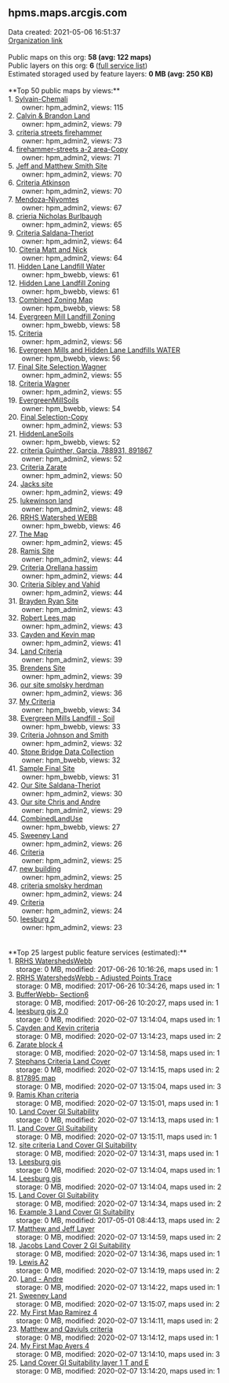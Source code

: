 <h2>hpms.maps.arcgis.com</h2> Data created: 2021-05-06 16:51:37 <br /><a target='new' href='https://hpms.maps.arcgis.com'>Organization link</a><br /><br />Public maps on this org: <b>58 (avg: 122 maps)</b><br />Public layers on this org: <b>6 </b>(<a target='new' href='https://services.arcgis.com/pil97n8EBBuPbTrX/ArcGIS/rest/services'>full service list</a>)<br />Estimated storaged used by feature layers: <b>0 MB (avg: 250 KB)</b><br /><br />**Top 50 public maps by views:**<br />  1. <a target='new' href='https://www.arcgis.com/home/item.html?id=4a872af76bb04f738502cce90cc62b14'>Sylvain-Chemali</a> <br />  &nbsp;&nbsp;&nbsp;&nbsp; &nbsp;&nbsp;owner: hpm_admin2, views: 115<br />  2. <a target='new' href='https://www.arcgis.com/home/item.html?id=dce9db88aec847688bc7e49aaea95e22'>Calvin & Brandon Land</a> <br />  &nbsp;&nbsp;&nbsp;&nbsp; &nbsp;&nbsp;owner: hpm_admin2, views: 79<br />  3. <a target='new' href='https://www.arcgis.com/home/item.html?id=4c77e1b04f03433eb2135398a068a27f'>criteria streets firehammer</a> <br />  &nbsp;&nbsp;&nbsp;&nbsp; &nbsp;&nbsp;owner: hpm_admin2, views: 73<br />  4. <a target='new' href='https://www.arcgis.com/home/item.html?id=81b56111092947dcb4c2cfd5c103b854'>firehammer-streets a-2 area-Copy</a> <br />  &nbsp;&nbsp;&nbsp;&nbsp; &nbsp;&nbsp;owner: hpm_admin2, views: 71<br />  5. <a target='new' href='https://www.arcgis.com/home/item.html?id=faf16f33c73746e9973608b817c8e6e2'>Jeff and Matthew Smith Site</a> <br />  &nbsp;&nbsp;&nbsp;&nbsp; &nbsp;&nbsp;owner: hpm_admin2, views: 70<br />  6. <a target='new' href='https://www.arcgis.com/home/item.html?id=436fa6a97044493bb1874e817bfd1bda'>Criteria Atkinson</a> <br />  &nbsp;&nbsp;&nbsp;&nbsp; &nbsp;&nbsp;owner: hpm_admin2, views: 70<br />  7. <a target='new' href='https://www.arcgis.com/home/item.html?id=f6c3f435aed8480ca93e26bcbd055445'>Mendoza-Niyomtes</a> <br />  &nbsp;&nbsp;&nbsp;&nbsp; &nbsp;&nbsp;owner: hpm_admin2, views: 67<br />  8. <a target='new' href='https://www.arcgis.com/home/item.html?id=88ca41837ead42cabfd6d1beb9507c93'>crieria Nicholas Burlbaugh</a> <br />  &nbsp;&nbsp;&nbsp;&nbsp; &nbsp;&nbsp;owner: hpm_admin2, views: 65<br />  9. <a target='new' href='https://www.arcgis.com/home/item.html?id=b197820489014f68b185f53ce3fa260f'>Criteria Saldana-Theriot</a> <br />  &nbsp;&nbsp;&nbsp;&nbsp; &nbsp;&nbsp;owner: hpm_admin2, views: 64<br />  10. <a target='new' href='https://www.arcgis.com/home/item.html?id=4308b7467732472ea2a3cb61a8e77642'>Citeria Matt and Nick</a> <br />  &nbsp;&nbsp;&nbsp;&nbsp; &nbsp;&nbsp;owner: hpm_admin2, views: 64<br />  11. <a target='new' href='https://www.arcgis.com/home/item.html?id=5c343806220a42219e11148086fc9b35'>Hidden Lane Landfill Water</a> <br />  &nbsp;&nbsp;&nbsp;&nbsp; &nbsp;&nbsp;owner: hpm_bwebb, views: 61<br />  12. <a target='new' href='https://www.arcgis.com/home/item.html?id=8a131205b3b844cfb3800f1769af2478'>Hidden Lane Landfill Zoning</a> <br />  &nbsp;&nbsp;&nbsp;&nbsp; &nbsp;&nbsp;owner: hpm_bwebb, views: 61<br />  13. <a target='new' href='https://www.arcgis.com/home/item.html?id=6a3ef98cb7e44daa86d1d9034e22daeb'>Combined Zoning Map</a> <br />  &nbsp;&nbsp;&nbsp;&nbsp; &nbsp;&nbsp;owner: hpm_bwebb, views: 58<br />  14. <a target='new' href='https://www.arcgis.com/home/item.html?id=d320ca92af584fa8a9a2735e1505248c'>Evergreen Mill Landfill Zoning</a> <br />  &nbsp;&nbsp;&nbsp;&nbsp; &nbsp;&nbsp;owner: hpm_bwebb, views: 58<br />  15. <a target='new' href='https://www.arcgis.com/home/item.html?id=70ced3100b0f4a1bb72ade07dedd3dc7'>Criteria</a> <br />  &nbsp;&nbsp;&nbsp;&nbsp; &nbsp;&nbsp;owner: hpm_admin2, views: 56<br />  16. <a target='new' href='https://www.arcgis.com/home/item.html?id=139ebae513ae420d89e468e8fd7b1035'>Evergreen Mills and Hidden Lane Landfills WATER</a> <br />  &nbsp;&nbsp;&nbsp;&nbsp; &nbsp;&nbsp;owner: hpm_bwebb, views: 56<br />  17. <a target='new' href='https://www.arcgis.com/home/item.html?id=9c1a8b64061b4f78bb25dd5f23cb248d'>Final Site Selection Wagner</a> <br />  &nbsp;&nbsp;&nbsp;&nbsp; &nbsp;&nbsp;owner: hpm_admin2, views: 55<br />  18. <a target='new' href='https://www.arcgis.com/home/item.html?id=623624b2bd7943adaa4e5d870e33586b'>Criteria Wagner</a> <br />  &nbsp;&nbsp;&nbsp;&nbsp; &nbsp;&nbsp;owner: hpm_admin2, views: 55<br />  19. <a target='new' href='https://www.arcgis.com/home/item.html?id=d51a8fdef0d04703a7b15037e3795305'>EvergreenMillSoils</a> <br />  &nbsp;&nbsp;&nbsp;&nbsp; &nbsp;&nbsp;owner: hpm_bwebb, views: 54<br />  20. <a target='new' href='https://www.arcgis.com/home/item.html?id=9cefe8e09de4490baf51ff7731b29fec'>Final Selection-Copy</a> <br />  &nbsp;&nbsp;&nbsp;&nbsp; &nbsp;&nbsp;owner: hpm_admin2, views: 53<br />  21. <a target='new' href='https://www.arcgis.com/home/item.html?id=782b7fc64572418da297407e8e9b558d'>HiddenLaneSoils</a> <br />  &nbsp;&nbsp;&nbsp;&nbsp; &nbsp;&nbsp;owner: hpm_bwebb, views: 52<br />  22. <a target='new' href='https://www.arcgis.com/home/item.html?id=1f8f31b6130a44dcb65a41a66ea992cf'>criteria Guinther, Garcia, 788931, 891867</a> <br />  &nbsp;&nbsp;&nbsp;&nbsp; &nbsp;&nbsp;owner: hpm_admin2, views: 52<br />  23. <a target='new' href='https://www.arcgis.com/home/item.html?id=c68f69d9d2234934a5c02ff67fa98282'>Criteria Zarate</a> <br />  &nbsp;&nbsp;&nbsp;&nbsp; &nbsp;&nbsp;owner: hpm_admin2, views: 50<br />  24. <a target='new' href='https://www.arcgis.com/home/item.html?id=a29396dfc7a0447e93e2759d56e0e7a6'>Jacks site</a> <br />  &nbsp;&nbsp;&nbsp;&nbsp; &nbsp;&nbsp;owner: hpm_admin2, views: 49<br />  25. <a target='new' href='https://www.arcgis.com/home/item.html?id=d9fd80fb6db94a5e97aa7a4f1ce5d22f'>lukewinson land</a> <br />  &nbsp;&nbsp;&nbsp;&nbsp; &nbsp;&nbsp;owner: hpm_admin2, views: 48<br />  26. <a target='new' href='https://www.arcgis.com/home/item.html?id=e52af96b8b064f77a54f5d2c5134a8c1'>RRHS Watershed WEBB</a> <br />  &nbsp;&nbsp;&nbsp;&nbsp; &nbsp;&nbsp;owner: hpm_bwebb, views: 46<br />  27. <a target='new' href='https://www.arcgis.com/home/item.html?id=1a802e33f0b1428e9dc8032a3db70d38'>The Map</a> <br />  &nbsp;&nbsp;&nbsp;&nbsp; &nbsp;&nbsp;owner: hpm_admin2, views: 45<br />  28. <a target='new' href='https://www.arcgis.com/home/item.html?id=4a55fe114dea423c89e6a2293e2c08e9'>Ramis Site</a> <br />  &nbsp;&nbsp;&nbsp;&nbsp; &nbsp;&nbsp;owner: hpm_admin2, views: 44<br />  29. <a target='new' href='https://www.arcgis.com/home/item.html?id=a9c08961e40e4fe3acfa72a0c4f2f561'>Criteria Orellana hassim</a> <br />  &nbsp;&nbsp;&nbsp;&nbsp; &nbsp;&nbsp;owner: hpm_admin2, views: 44<br />  30. <a target='new' href='https://www.arcgis.com/home/item.html?id=3e20beec4f3f4802af01a2a364684541'>Criteria Sibley and Vahid</a> <br />  &nbsp;&nbsp;&nbsp;&nbsp; &nbsp;&nbsp;owner: hpm_admin2, views: 44<br />  31. <a target='new' href='https://www.arcgis.com/home/item.html?id=aeb9337984eb451db5ffa0ac14964663'>Brayden Ryan Site</a> <br />  &nbsp;&nbsp;&nbsp;&nbsp; &nbsp;&nbsp;owner: hpm_admin2, views: 43<br />  32. <a target='new' href='https://www.arcgis.com/home/item.html?id=30e9ce490fc04b4b862e1aaee76ffe54'>Robert Lees map</a> <br />  &nbsp;&nbsp;&nbsp;&nbsp; &nbsp;&nbsp;owner: hpm_admin2, views: 43<br />  33. <a target='new' href='https://www.arcgis.com/home/item.html?id=e5e42cf36ef44c0581c476da121e1d51'>Cayden and Kevin map</a> <br />  &nbsp;&nbsp;&nbsp;&nbsp; &nbsp;&nbsp;owner: hpm_admin2, views: 41<br />  34. <a target='new' href='https://www.arcgis.com/home/item.html?id=8c68b846a45e4241b86328dafdf84421'>Land Criteria</a> <br />  &nbsp;&nbsp;&nbsp;&nbsp; &nbsp;&nbsp;owner: hpm_admin2, views: 39<br />  35. <a target='new' href='https://www.arcgis.com/home/item.html?id=bc0a5e4473984a019c363cf7527fea6d'>Brendens Site</a> <br />  &nbsp;&nbsp;&nbsp;&nbsp; &nbsp;&nbsp;owner: hpm_admin2, views: 39<br />  36. <a target='new' href='https://www.arcgis.com/home/item.html?id=c741170bfdff43518685b704eb8bd1f3'>our site smolsky herdman</a> <br />  &nbsp;&nbsp;&nbsp;&nbsp; &nbsp;&nbsp;owner: hpm_admin2, views: 36<br />  37. <a target='new' href='https://www.arcgis.com/home/item.html?id=1c43ac47717646eea99e0ba6f1ff6c00'>My Criteria</a> <br />  &nbsp;&nbsp;&nbsp;&nbsp; &nbsp;&nbsp;owner: hpm_bwebb, views: 34<br />  38. <a target='new' href='https://www.arcgis.com/home/item.html?id=2b8c8f712d044ff8b2ad80e3d6eb640a'>Evergreen Mills Landfill - Soil</a> <br />  &nbsp;&nbsp;&nbsp;&nbsp; &nbsp;&nbsp;owner: hpm_bwebb, views: 33<br />  39. <a target='new' href='https://www.arcgis.com/home/item.html?id=fd6e0b4448c64e9890756871082a56d3'>Criteria Johnson and Smith</a> <br />  &nbsp;&nbsp;&nbsp;&nbsp; &nbsp;&nbsp;owner: hpm_admin2, views: 32<br />  40. <a target='new' href='https://www.arcgis.com/home/item.html?id=2a654cd97aa346e3be8a3845e22cf04d'>Stone Bridge Data Collection</a> <br />  &nbsp;&nbsp;&nbsp;&nbsp; &nbsp;&nbsp;owner: hpm_bwebb, views: 32<br />  41. <a target='new' href='https://www.arcgis.com/home/item.html?id=1319045745f543afa46e95f2c2fca826'>Sample Final Site</a> <br />  &nbsp;&nbsp;&nbsp;&nbsp; &nbsp;&nbsp;owner: hpm_bwebb, views: 31<br />  42. <a target='new' href='https://www.arcgis.com/home/item.html?id=bd109fa094684055941306074cecc771'>Our Site Saldana-Theriot</a> <br />  &nbsp;&nbsp;&nbsp;&nbsp; &nbsp;&nbsp;owner: hpm_admin2, views: 30<br />  43. <a target='new' href='https://www.arcgis.com/home/item.html?id=59ee88d84927492d8459dde7bbf8918b'>Our site Chris and Andre</a> <br />  &nbsp;&nbsp;&nbsp;&nbsp; &nbsp;&nbsp;owner: hpm_admin2, views: 29<br />  44. <a target='new' href='https://www.arcgis.com/home/item.html?id=45d488dc93564da48fcf71c9cbf76778'>CombinedLandUse</a> <br />  &nbsp;&nbsp;&nbsp;&nbsp; &nbsp;&nbsp;owner: hpm_bwebb, views: 27<br />  45. <a target='new' href='https://www.arcgis.com/home/item.html?id=5a1fd227dd8c430fa616d8f360917a2e'>Sweeney Land</a> <br />  &nbsp;&nbsp;&nbsp;&nbsp; &nbsp;&nbsp;owner: hpm_admin2, views: 26<br />  46. <a target='new' href='https://www.arcgis.com/home/item.html?id=0df53ea122ab41609ff9bdd706030f8c'>Criteria</a> <br />  &nbsp;&nbsp;&nbsp;&nbsp; &nbsp;&nbsp;owner: hpm_admin2, views: 25<br />  47. <a target='new' href='https://www.arcgis.com/home/item.html?id=ac5ce526db364137aaced49e97d144ba'>new building</a> <br />  &nbsp;&nbsp;&nbsp;&nbsp; &nbsp;&nbsp;owner: hpm_admin2, views: 25<br />  48. <a target='new' href='https://www.arcgis.com/home/item.html?id=2cfb12a49f5c4a73a2b247fb3654961c'>criteria smolsky herdman</a> <br />  &nbsp;&nbsp;&nbsp;&nbsp; &nbsp;&nbsp;owner: hpm_admin2, views: 24<br />  49. <a target='new' href='https://www.arcgis.com/home/item.html?id=54f6f7ca45454d88bab5030cb2e6294c'>Criteria</a> <br />  &nbsp;&nbsp;&nbsp;&nbsp; &nbsp;&nbsp;owner: hpm_admin2, views: 24<br />  50. <a target='new' href='https://www.arcgis.com/home/item.html?id=ee90241aad344c78982208eb2b3f4ddb'>leesburg 2</a> <br />  &nbsp;&nbsp;&nbsp;&nbsp; &nbsp;&nbsp;owner: hpm_admin2, views: 23<br /><br /><br />**Top 25 largest public feature services (estimated):**<br /> 1. <a target='new' href='https://www.arcgis.com/home/item.html?id=b71f2d294eba410fa8bc28a5aff1b0db'>RRHS WatershedsWebb</a><br /> &nbsp;&nbsp;&nbsp;&nbsp;storage: 0 MB, modified: 2017-06-26 10:16:26, maps used in: 1<br /> 2. <a target='new' href='https://www.arcgis.com/home/item.html?id=f0a7f5c316ba4eda8fb94caafa20ddf5'>RRHS WatershedsWebb - Adjusted Points Trace</a><br /> &nbsp;&nbsp;&nbsp;&nbsp;storage: 0 MB, modified: 2017-06-26 10:34:26, maps used in: 1<br /> 3. <a target='new' href='https://www.arcgis.com/home/item.html?id=6703e655f622415091808575dcfc5b75'>BufferWebb- Section6</a><br /> &nbsp;&nbsp;&nbsp;&nbsp;storage: 0 MB, modified: 2017-06-26 10:20:27, maps used in: 1<br /> 4. <a target='new' href='https://www.arcgis.com/home/item.html?id=a575ae48f31e465380b623e809743648'>leesburg gis 2.0</a><br /> &nbsp;&nbsp;&nbsp;&nbsp;storage: 0 MB, modified: 2020-02-07 13:14:04, maps used in: 1<br /> 5. <a target='new' href='https://www.arcgis.com/home/item.html?id=b9bd67bb03f74e78a8d33f8a89cfa2c7'>Cayden and Kevin criteria</a><br /> &nbsp;&nbsp;&nbsp;&nbsp;storage: 0 MB, modified: 2020-02-07 13:14:23, maps used in: 2<br /> 6. <a target='new' href='https://www.arcgis.com/home/item.html?id=eae20be299634d0aa548bbbfe8d4c19d'>Zarate block 4</a><br /> &nbsp;&nbsp;&nbsp;&nbsp;storage: 0 MB, modified: 2020-02-07 13:14:58, maps used in: 1<br /> 7. <a target='new' href='https://www.arcgis.com/home/item.html?id=f069b320a82f49ef8a9e352c32148e03'>Stephans Criteria Land Cover</a><br /> &nbsp;&nbsp;&nbsp;&nbsp;storage: 0 MB, modified: 2020-02-07 13:14:15, maps used in: 2<br /> 8. <a target='new' href='https://www.arcgis.com/home/item.html?id=09190b230d554fc7ace5b6fa8e660ea4'>817895 map</a><br /> &nbsp;&nbsp;&nbsp;&nbsp;storage: 0 MB, modified: 2020-02-07 13:15:04, maps used in: 3<br /> 9. <a target='new' href='https://www.arcgis.com/home/item.html?id=74769e293e5547449ee300dacac82ce7'>Ramis Khan criteria</a><br /> &nbsp;&nbsp;&nbsp;&nbsp;storage: 0 MB, modified: 2020-02-07 13:15:01, maps used in: 1<br /> 10. <a target='new' href='https://www.arcgis.com/home/item.html?id=aa2be15a59e54de5a16e8a6731f1d798'>Land Cover GI Suitability</a><br /> &nbsp;&nbsp;&nbsp;&nbsp;storage: 0 MB, modified: 2020-02-07 13:14:13, maps used in: 1<br /> 11. <a target='new' href='https://www.arcgis.com/home/item.html?id=dadc12638a404c449874236d1b2e24e0'>Land Cover GI Suitability</a><br /> &nbsp;&nbsp;&nbsp;&nbsp;storage: 0 MB, modified: 2020-02-07 13:15:11, maps used in: 1<br /> 12. <a target='new' href='https://www.arcgis.com/home/item.html?id=30ed3c693d7b4a609de19d7ae46f4fe1'>site criteria Land Cover GI Suitability</a><br /> &nbsp;&nbsp;&nbsp;&nbsp;storage: 0 MB, modified: 2020-02-07 13:14:31, maps used in: 1<br /> 13. <a target='new' href='https://www.arcgis.com/home/item.html?id=1a2fa4d29c454ad59eb348adfd5df814'>Leesburg gis</a><br /> &nbsp;&nbsp;&nbsp;&nbsp;storage: 0 MB, modified: 2020-02-07 13:14:04, maps used in: 1<br /> 14. <a target='new' href='https://www.arcgis.com/home/item.html?id=2853ee32a41b4a8793ac1ddcf8a04329'>Leesburg gis</a><br /> &nbsp;&nbsp;&nbsp;&nbsp;storage: 0 MB, modified: 2020-02-07 13:14:04, maps used in: 2<br /> 15. <a target='new' href='https://www.arcgis.com/home/item.html?id=6d6306d04b144ee9968414980e4db0e3'>Land Cover GI Suitability</a><br /> &nbsp;&nbsp;&nbsp;&nbsp;storage: 0 MB, modified: 2020-02-07 13:14:34, maps used in: 2<br /> 16. <a target='new' href='https://www.arcgis.com/home/item.html?id=c73f564f47cc435e83726e1755431632'>Example 3 Land Cover GI Suitability</a><br /> &nbsp;&nbsp;&nbsp;&nbsp;storage: 0 MB, modified: 2017-05-01 08:44:13, maps used in: 2<br /> 17. <a target='new' href='https://www.arcgis.com/home/item.html?id=f59354016a664970aa91a1850ae6d612'>Matthew and Jeff Layer</a><br /> &nbsp;&nbsp;&nbsp;&nbsp;storage: 0 MB, modified: 2020-02-07 13:14:59, maps used in: 2<br /> 18. <a target='new' href='https://www.arcgis.com/home/item.html?id=6e46523ffa0e4ca18ce92aa4147bbcee'>Jacobs Land Cover 2 GI Suitability</a><br /> &nbsp;&nbsp;&nbsp;&nbsp;storage: 0 MB, modified: 2020-02-07 13:14:36, maps used in: 1<br /> 19. <a target='new' href='https://www.arcgis.com/home/item.html?id=b4c2250bf0044b0181b2bb9958b109dd'>Lewis A2</a><br /> &nbsp;&nbsp;&nbsp;&nbsp;storage: 0 MB, modified: 2020-02-07 13:14:19, maps used in: 2<br /> 20. <a target='new' href='https://www.arcgis.com/home/item.html?id=7ae91b4eba704d8080550b38c4950fb7'>Land - Andre</a><br /> &nbsp;&nbsp;&nbsp;&nbsp;storage: 0 MB, modified: 2020-02-07 13:14:22, maps used in: 1<br /> 21. <a target='new' href='https://www.arcgis.com/home/item.html?id=590a6f3fcc3445ee8cebdc2c39555fc1'>Sweeney Land</a><br /> &nbsp;&nbsp;&nbsp;&nbsp;storage: 0 MB, modified: 2020-02-07 13:15:07, maps used in: 2<br /> 22. <a target='new' href='https://www.arcgis.com/home/item.html?id=3c6a2c132d6f4a928d3136474fecc434'>My First Map Ramirez 4</a><br /> &nbsp;&nbsp;&nbsp;&nbsp;storage: 0 MB, modified: 2020-02-07 13:14:11, maps used in: 2<br /> 23. <a target='new' href='https://www.arcgis.com/home/item.html?id=8c1d60c713724f14b2ab14c38b6f7e79'>Matthew and Qaviuls criteria</a><br /> &nbsp;&nbsp;&nbsp;&nbsp;storage: 0 MB, modified: 2020-02-07 13:14:12, maps used in: 1<br /> 24. <a target='new' href='https://www.arcgis.com/home/item.html?id=f66d6475985a4a1fbaf943c5ecd4ace7'>My First Map Ayers 4</a><br /> &nbsp;&nbsp;&nbsp;&nbsp;storage: 0 MB, modified: 2020-02-07 13:14:10, maps used in: 3<br /> 25. <a target='new' href='https://www.arcgis.com/home/item.html?id=7258b8c794a6449e84f6f08d34abc70d'>Land Cover GI Suitability layer 1 T and E</a><br /> &nbsp;&nbsp;&nbsp;&nbsp;storage: 0 MB, modified: 2020-02-07 13:14:20, maps used in: 1<br />